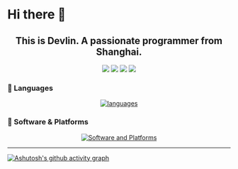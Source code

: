 # Hi there 👋

<h2 align='center'>This is Devlin. A passionate programmer from Shanghai.</h2>

<div align="center">
  
![](http://github-profile-summary-cards.vercel.app/api/cards/profile-details?username=Gerard-Devlin&theme=monokai)
![](http://github-profile-summary-cards.vercel.app/api/cards/repos-per-language?username=Gerard-Devlin&theme=monokai)
![](http://github-profile-summary-cards.vercel.app/api/cards/stats?username=Gerard-Devlin&theme=monokai)
![](http://github-profile-summary-cards.vercel.app/api/cards/productive-time?username=Gerard-Devlin&theme=monokai&utcOffset=8)

</div>


### 📌 Languages
<div align="center">
  
  [![languages](https://skillicons.dev/icons?i=js,html,css,js,python,c,cpp,latex,py,java,linux,django,mysql,md)](https://skillicons.dev)
</div>


### 🧭 Software & Platforms
<div align="center">
  
  [![Software and Platforms](https://skillicons.dev/icons?i=clion,idea,vscode,pycharm,ps,ae,pr,stackoverflow,git)](https://skillicons.dev)
</div>


---

[![Ashutosh's github activity graph](https://github-readme-activity-graph.vercel.app/graph?username=Gerard-Devlin&theme=github)](https://github.com/ashutosh00710/github-readme-activity-graph)

